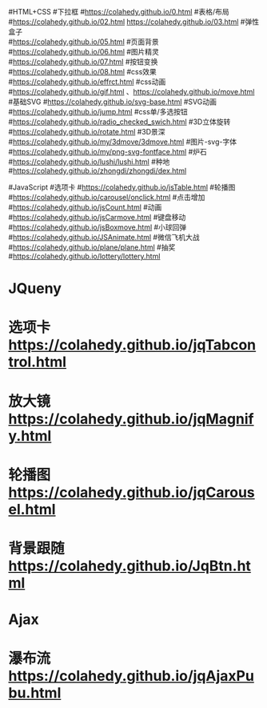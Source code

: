 #HTML+CSS
#下拉框 
#https://colahedy.github.io/0.html
#表格/布局
#https://colahedy.github.io/02.html  https://colahedy.github.io/03.html
#弹性盒子  
#https://colahedy.github.io/05.html
#页面背景 
#https://colahedy.github.io/06.html
#图片精灵 
#https://colahedy.github.io/07.html
#按钮变换 
#https://colahedy.github.io/08.html
#css效果 
#https://colahedy.github.io/effrct.html
#css动画 
#https://colahedy.github.io/gif.html  、https://colahedy.github.io/move.html
#基础SVG 
#https://colahedy.github.io/svg-base.html
#SVG动画 
#https://colahedy.github.io/jump.html
#css单/多选按钮 
#https://colahedy.github.io/radio_checked_swich.html
#3D立体旋转 
#https://colahedy.github.io/rotate.html
#3D景深  
#https://colahedy.github.io/my/3dmove/3dmove.html
#图片-svg-字体  
#https://colahedy.github.io/my/png-svg-fontface.html
#炉石 
#https://colahedy.github.io/lushi/lushi.html
#种地 
#https://colahedy.github.io/zhongdi/zhongdi/dex.html


#JavaScript
#选项卡
#https://colahedy.github.io/jsTable.html
#轮播图 
#https://colahedy.github.io/carousel/onclick.html
#点击增加 
#https://colahedy.github.io/jsCount.html
#动画 
#https://colahedy.github.io/jsCarmove.html
#键盘移动 
#https://colahedy.github.io/jsBoxmove.html
#小球回弹 
#https://colahedy.github.io/JSAnimate.html
#微信飞机大战  
#https://colahedy.github.io/plane/plane.html
#抽奖  
#https://colahedy.github.io/lottery/lottery.html

# JQueny
# 选项卡 https://colahedy.github.io/jqTabcontrol.html
# 放大镜 https://colahedy.github.io/jqMagnify.html
# 轮播图 https://colahedy.github.io/jqCarousel.html
# 背景跟随 https://colahedy.github.io/JqBtn.html

# Ajax
# 瀑布流 https://colahedy.github.io/jqAjaxPubu.html